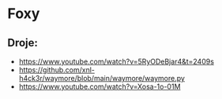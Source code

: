 # Foxy

## Droje:
- https://www.youtube.com/watch?v=5RyODeBjar4&t=2409s
- https://github.com/xnl-h4ck3r/waymore/blob/main/waymore/waymore.py
- https://www.youtube.com/watch?v=Xosa-1o-01M
